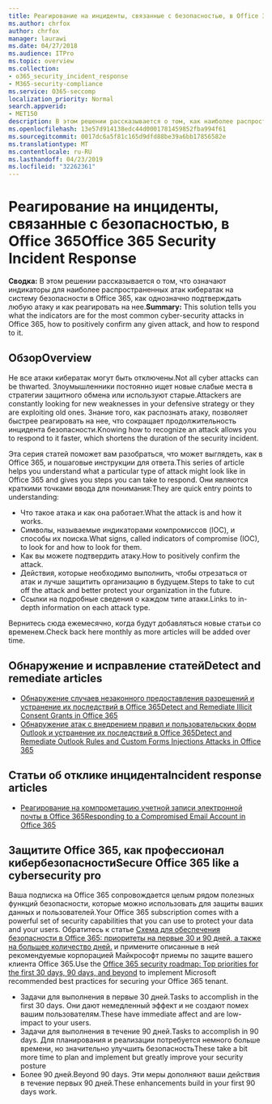 ```yaml
---
title: Реагирование на инциденты, связанные с безопасностью, в Office 365
ms.author: chrfox
author: chrfox
manager: laurawi
ms.date: 04/27/2018
ms.audience: ITPro
ms.topic: overview
ms.collection:
- o365_security_incident_response
- M365-security-compliance
ms.service: O365-seccomp
localization_priority: Normal
search.appverid:
- MET150
description: В этом решении рассказывается о том, как наиболее распространенные атаки с кибератак по безопасности могут выглядеть в Office 365, а также о том, как реагировать на них.
ms.openlocfilehash: 13e57d914138edc44d0001781459852fba994f61
ms.sourcegitcommit: 0017dc6a5f81c165d9dfd88be39a6bb17856582e
ms.translationtype: MT
ms.contentlocale: ru-RU
ms.lasthandoff: 04/23/2019
ms.locfileid: "32262361"
---
```

# <a name="office-365-security-incident-response"></a><span data-ttu-id="3eee2-103">Реагирование на инциденты, связанные с безопасностью, в Office 365</span><span class="sxs-lookup"><span data-stu-id="3eee2-103">Office 365 Security Incident Response</span></span>

 <span data-ttu-id="3eee2-104">**Сводка:** В этом решении рассказывается о том, что означают индикаторы для наиболее распространенных атак кибератак на систему безопасности в Office 365, как однозначно подтверждать любую атаку и как реагировать на нее.</span><span class="sxs-lookup"><span data-stu-id="3eee2-104">**Summary:** This solution tells you what the indicators are for the most common cyber-security attacks in Office 365, how to positively confirm any given attack, and how to respond to it.</span></span>
  
## <a name="overview"></a><span data-ttu-id="3eee2-105">Обзор</span><span class="sxs-lookup"><span data-stu-id="3eee2-105">Overview</span></span>
<span data-ttu-id="3eee2-106">Не все атаки кибератак могут быть отключены.</span><span class="sxs-lookup"><span data-stu-id="3eee2-106">Not all cyber attacks can be thwarted.</span></span> <span data-ttu-id="3eee2-107">Злоумышленники постоянно ищет новые слабые места в стратегии защитного обмена или используют старые.</span><span class="sxs-lookup"><span data-stu-id="3eee2-107">Attackers are constantly looking for new weaknesses in your defensive strategy or they are exploiting old ones.</span></span> <span data-ttu-id="3eee2-108">Знание того, как распознать атаку, позволяет быстрее реагировать на нее, что сокращает продолжительность инцидента безопасности.</span><span class="sxs-lookup"><span data-stu-id="3eee2-108">Knowing how to recognize an attack allows you to respond to it faster, which shortens the duration of the security incident.</span></span>

<span data-ttu-id="3eee2-109">Эта серия статей поможет вам разобраться, что может выглядеть, как в Office 365, и пошаговые инструкции для ответа.</span><span class="sxs-lookup"><span data-stu-id="3eee2-109">This series of article helps you understand what a particular type of attack might look like in Office 365 and gives you steps you can take to respond.</span></span> <span data-ttu-id="3eee2-110">Они являются краткими точками ввода для понимания:</span><span class="sxs-lookup"><span data-stu-id="3eee2-110">They are quick entry points to understanding:</span></span>
 
- <span data-ttu-id="3eee2-111">Что такое атака и как она работает.</span><span class="sxs-lookup"><span data-stu-id="3eee2-111">What the attack is and how it works.</span></span>
- <span data-ttu-id="3eee2-112">Символы, называемые индикаторами компромиссов (IOC), и способы их поиска.</span><span class="sxs-lookup"><span data-stu-id="3eee2-112">What signs, called indicators of compromise (IOC), to look for and how to look for them.</span></span>
- <span data-ttu-id="3eee2-113">Как вы можете подтвердить атаку.</span><span class="sxs-lookup"><span data-stu-id="3eee2-113">How to positively confirm the attack.</span></span>
- <span data-ttu-id="3eee2-114">Действия, которые необходимо выполнить, чтобы отрезаться от атак и лучше защитить организацию в будущем.</span><span class="sxs-lookup"><span data-stu-id="3eee2-114">Steps to take to cut off the attack and better protect your organization in the future.</span></span>
- <span data-ttu-id="3eee2-115">Ссылки на подробные сведения о каждом типе атаки.</span><span class="sxs-lookup"><span data-stu-id="3eee2-115">Links to in-depth information on each attack type.</span></span>

<span data-ttu-id="3eee2-116">Вернитесь сюда ежемесячно, когда будут добавляться новые статьи со временем.</span><span class="sxs-lookup"><span data-stu-id="3eee2-116">Check back here monthly as more articles will be added over time.</span></span>

## <a name="detect-and-remediate-articles"></a><span data-ttu-id="3eee2-117">Обнаружение и исправление статей</span><span class="sxs-lookup"><span data-stu-id="3eee2-117">Detect and remediate articles</span></span>

- [<span data-ttu-id="3eee2-118">Обнаружение случаев незаконного предоставления разрешений и устранение их последствий в Office 365</span><span class="sxs-lookup"><span data-stu-id="3eee2-118">Detect and Remediate Illicit Consent Grants in Office 365</span></span>](detect-and-remediate-illicit-consent-grants.md)
- [<span data-ttu-id="3eee2-119">Обнаружение атак с внедрением правил и пользовательских форм Outlook и устранение их последствий в Office 365</span><span class="sxs-lookup"><span data-stu-id="3eee2-119">Detect and Remediate Outlook Rules and Custom Forms Injections Attacks in Office 365</span></span>](detect-and-remediate-outlook-rules-forms-attack.md)
 
## <a name="incident-response-articles"></a><span data-ttu-id="3eee2-120">Статьи об отклике инцидента</span><span class="sxs-lookup"><span data-stu-id="3eee2-120">Incident response articles</span></span>

- [<span data-ttu-id="3eee2-121">Реагирование на компрометацию учетной записи электронной почты в Office 365</span><span class="sxs-lookup"><span data-stu-id="3eee2-121">Responding to a Compromised Email Account in Office 365</span></span>](responding-to-a-compromised-email-account.md)

## <a name="secure-office-365-like-a-cybersecurity-pro"></a><span data-ttu-id="3eee2-122">Защитите Office 365, как профессионал кибербезопасности</span><span class="sxs-lookup"><span data-stu-id="3eee2-122">Secure Office 365 like a cybersecurity pro</span></span>
<span data-ttu-id="3eee2-123">Ваша подписка на Office 365 сопровождается целым рядом полезных функций безопасности, которые можно использовать для защиты ваших данных и пользователей.</span><span class="sxs-lookup"><span data-stu-id="3eee2-123">Your Office 365 subscription comes with a powerful set of security capabilities that you can use to protect your data and your users.</span></span>  <span data-ttu-id="3eee2-124">Обратитесь к статье [Схема для обеспечения безопасности в Office 365: приоритеты на первые 30 и 90 дней, а также на большее количество дней.](https://support.office.com/article/Office-365-security-roadmap-Top-priorities-for-the-first-30-days-90-days-and-beyond-28c86a1c-e4dd-4aad-a2a6-c768a21cb352) и примените описанные в ней рекомендуемые корпорацией Майкрософт приемы по защите вашего клиента Office 365.</span><span class="sxs-lookup"><span data-stu-id="3eee2-124">Use the [Office 365 security roadmap: Top priorities for the first 30 days, 90 days, and beyond](https://support.office.com/article/Office-365-security-roadmap-Top-priorities-for-the-first-30-days-90-days-and-beyond-28c86a1c-e4dd-4aad-a2a6-c768a21cb352) to implement Microsoft recommended best practices for securing your Office 365 tenant.</span></span>
- <span data-ttu-id="3eee2-125">Задачи для выполнения в первые 30 дней.</span><span class="sxs-lookup"><span data-stu-id="3eee2-125">Tasks to accomplish in the first 30 days.</span></span>  <span data-ttu-id="3eee2-126">Они дают немедленный эффект и не создают помех вашим пользователям.</span><span class="sxs-lookup"><span data-stu-id="3eee2-126">These have immediate affect and are low-impact to your users.</span></span>
- <span data-ttu-id="3eee2-127">Задачи для выполнения в течение 90 дней.</span><span class="sxs-lookup"><span data-stu-id="3eee2-127">Tasks to accomplish in 90 days.</span></span> <span data-ttu-id="3eee2-128">Для планирования и реализации потребуется немного больше времени, но значительно улучшить безопасность</span><span class="sxs-lookup"><span data-stu-id="3eee2-128">These take a bit more time to plan and implement but greatly improve your security posture</span></span>
- <span data-ttu-id="3eee2-129">Более 90 дней.</span><span class="sxs-lookup"><span data-stu-id="3eee2-129">Beyond 90 days.</span></span> <span data-ttu-id="3eee2-130">Эти меры дополняют ваши действия в течение первых 90 дней.</span><span class="sxs-lookup"><span data-stu-id="3eee2-130">These enhancements build in your first 90 days work.</span></span>






